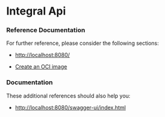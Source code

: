 # Integral Api

### Reference Documentation
For further reference, please consider the following sections:

* [http://localhost:8080/](http://localhost:8080/)

* [Create an OCI image](https://docs.spring.io/spring-boot/docs/3.3.1/gradle-plugin/reference/html/#build-image)

### Documentation
These additional references should also help you:

* [http://localhost:8080/swagger-ui/index.html](http://localhost:8080/swagger-ui/index.html)

